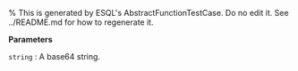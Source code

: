 % This is generated by ESQL's AbstractFunctionTestCase. Do no edit it. See ../README.md for how to regenerate it.

**Parameters**

`string`
:   A base64 string.

